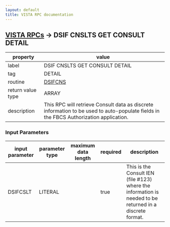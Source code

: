 ```yaml
---
layout: default
title: VISTA RPC documentation
---
```




## [VISTA RPCs](TableOfContent.md) &#8594; DSIF CNSLTS GET CONSULT DETAIL 

 property | value 
--- | --- 
 label | DSIF CNSLTS GET CONSULT DETAIL
 tag | DETAIL
 routine | [DSIFCNS](http://code.osehra.org/dox/Routine_DSIFCNS_source.html)
 return value type | ARRAY
 description | This RPC will retrieve Consult data as discrete information to be used to auto-populate fields in the FBCS Authorization application.

### Input Parameters

| input parameter | parameter type | maximum data length | required | description | 
| --- | --- | --- | --- | --- | 
| DSIFCSLT | LITERAL |  | true | This is the Consult IEN (file #123) where the information is needed to be returned in a discrete format. | 